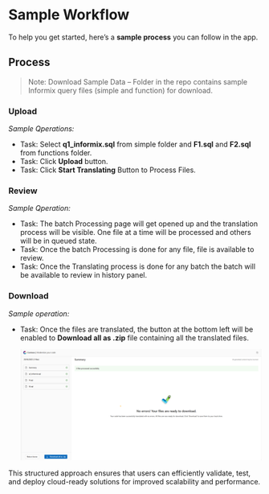 
# Sample Workflow

To help you get started, here’s a **sample process** you can follow in the app.

## **Process**

> Note: Download Sample Data – Folder in the repo contains sample Informix query files (simple and function) for download.

### **Upload**

_Sample Qperations:_

- Task: Select **q1_informix.sql** from simple folder and **F1.sql** and **F2.sql** from functions folder.
- Task: Click **Upload** button.
- Task: Click **Start Translating** Button to Process Files.

### **Review**

_Sample Qperation:_

- Task: The batch Processing page will get opened up and the translation process will be visible. One file at a time will be processed and others will be in queued state.
- Task: Once the batch Processing is done for any file, file is available to review.
- Task: Once the Translating process is done for any batch the batch will be available to review in history panel. 
  
### **Download**

_Sample operation:_

- Task: Once the files are translated, the button at the bottom left will be enabled to **Download all as .zip** file containing all the translated files.

  ![Application](images/samplecodmod1.png)
  
This structured approach ensures that users can efficiently validate, test, and deploy cloud-ready solutions for improved scalability and performance.
